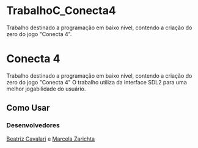# TrabalhoC_Conecta4
Trabalho destinado a programação em baixo nível, contendo a criação do zero do jogo "Conecta 4".

# Conecta 4
Trabalho destinado a programação em baixo nível, contendo a criação do zero do jogo "Conecta 4"
O trabalho utiliza da interface SDL2 para uma melhor jogabilidade do usuário.

## Como Usar

### Desenvolvedores
[Beatriz Cavalari](https://github.com/Btrizie) e [Marcela Zarichta]()
